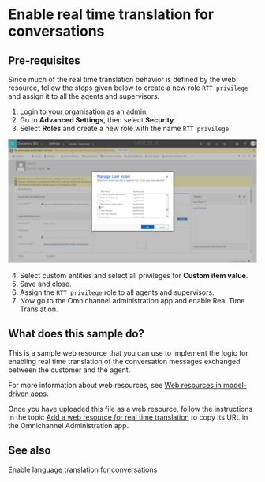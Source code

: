 # Enable real time translation for conversations

## Pre-requisites

Since much of the real time translation behavior is defined by the web resource, follow the steps given below to create a new role `RTT privilege` and assign it to all the agents and supervisors.

1. Login to your organisation as an admin.
2. Go to **Advanced Settings**, then select **Security**.
3. Select **Roles** and create a new role with the name `RTT privilege`.

!["Manage user roles"](rtt-manage-user-roles.png)

4. Select custom entities and select all privileges for **Custom item value**.
5. Save and close.
6. Assign the `RTT privilege` role to all agents and supervisors.
7. Now go to the Omnichannel administration app and enable Real Time Translation.

## What does this sample do?

This is a sample web resource that you can use to implement the logic for enabling real time translation of the conversation messages exchanged between the customer and the agent.

For more information about web resources, see [Web resources in model-driven apps](https://docs.microsoft.com/powerapps/developer/model-driven-apps/web-resources).

Once you have uploaded this file as a web resource, follow the instructions in the topic [Add a web resource for real time translation](https://docs.microsoft.com/dynamics365/omnichannel/developer/how-to/add-web-resource-real-time-translation) to copy its URL in the Omnichannel Administration app.

## See also

[Enable language translation for conversations](https://docs.microsoft.com/dynamics365/omnichannel/administrator/enable-chat-translation)
